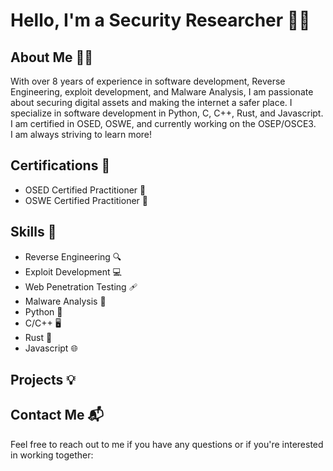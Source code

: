 # Hello, I'm a Security Researcher 👨‍💻

## About Me 🕵️‍♂️

With over 8 years of experience in software development, Reverse Engineering, exploit development, and Malware Analysis, I am passionate about securing digital assets and making the internet a safer place. I specialize in software development in Python, C, C++, Rust, and Javascript. I am certified in OSED, OSWE, and currently working on the OSEP/OSCE3.  
I am always striving to learn more!

## Certifications 🏅

- OSED Certified Practitioner 🥇
- OSWE Certified Practitioner 🥇

## Skills 🚀

- Reverse Engineering 🔍
- Exploit Development 💻
- Web Penetration Testing ️‍🩹
- Malware Analysis 🦠
- Python 🐍
- C/C++ 🖥️
- Rust 🦀
- Javascript 🌐

## Projects 💡



## Contact Me 📬

Feel free to reach out to me if you have any questions or if you're interested in working together:

